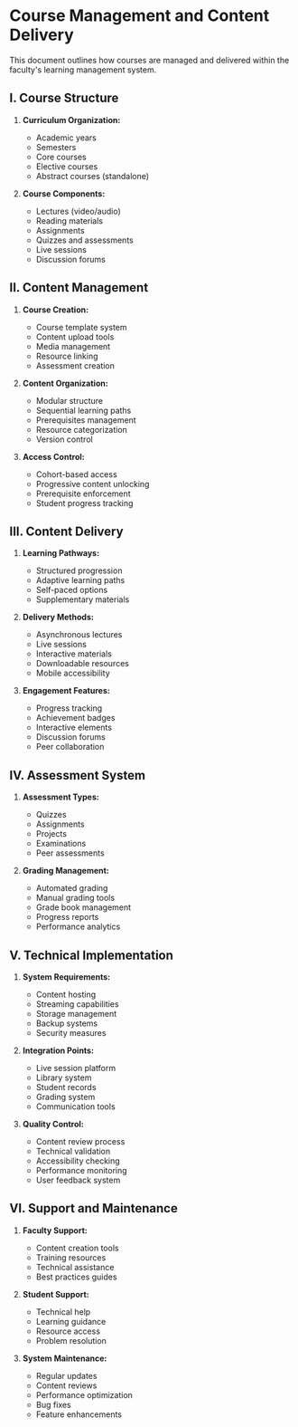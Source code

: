 # Course Management and Content Delivery

This document outlines how courses are managed and delivered within the faculty's learning management system.

## I. Course Structure

1. **Curriculum Organization:**
    * Academic years
    * Semesters
    * Core courses
    * Elective courses
    * Abstract courses (standalone)

2. **Course Components:**
    * Lectures (video/audio)
    * Reading materials
    * Assignments
    * Quizzes and assessments
    * Live sessions
    * Discussion forums

## II. Content Management

1. **Course Creation:**
    * Course template system
    * Content upload tools
    * Media management
    * Resource linking
    * Assessment creation

2. **Content Organization:**
    * Modular structure
    * Sequential learning paths
    * Prerequisites management
    * Resource categorization
    * Version control

3. **Access Control:**
    * Cohort-based access
    * Progressive content unlocking
    * Prerequisite enforcement
    * Student progress tracking

## III. Content Delivery

1. **Learning Pathways:**
    * Structured progression
    * Adaptive learning paths
    * Self-paced options
    * Supplementary materials

2. **Delivery Methods:**
    * Asynchronous lectures
    * Live sessions
    * Interactive materials
    * Downloadable resources
    * Mobile accessibility

3. **Engagement Features:**
    * Progress tracking
    * Achievement badges
    * Interactive elements
    * Discussion forums
    * Peer collaboration

## IV. Assessment System

1. **Assessment Types:**
    * Quizzes
    * Assignments
    * Projects
    * Examinations
    * Peer assessments

2. **Grading Management:**
    * Automated grading
    * Manual grading tools
    * Grade book management
    * Progress reports
    * Performance analytics

## V. Technical Implementation

1. **System Requirements:**
    * Content hosting
    * Streaming capabilities
    * Storage management
    * Backup systems
    * Security measures

2. **Integration Points:**
    * Live session platform
    * Library system
    * Student records
    * Grading system
    * Communication tools

3. **Quality Control:**
    * Content review process
    * Technical validation
    * Accessibility checking
    * Performance monitoring
    * User feedback system

## VI. Support and Maintenance

1. **Faculty Support:**
    * Content creation tools
    * Training resources
    * Technical assistance
    * Best practices guides

2. **Student Support:**
    * Technical help
    * Learning guidance
    * Resource access
    * Problem resolution

3. **System Maintenance:**
    * Regular updates
    * Content reviews
    * Performance optimization
    * Bug fixes
    * Feature enhancements

